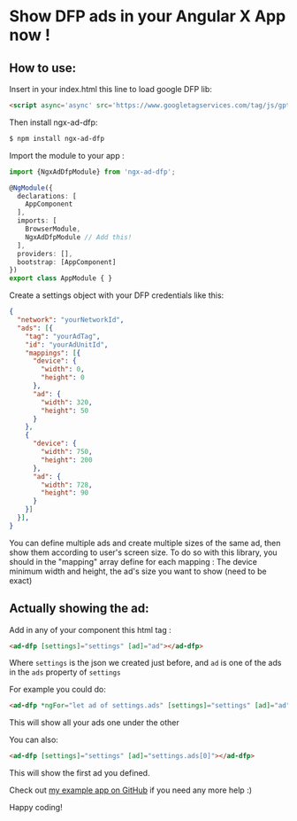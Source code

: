 # Show DFP ads in your Angular X App now !

## How to use:

Insert in your index.html this line to load google DFP lib:

```html
<script async='async' src='https://www.googletagservices.com/tag/js/gpt.js'></script>
```

Then install ngx-ad-dfp:

```bash
$ npm install ngx-ad-dfp
```

Import the module to your app : 

```ts
import {NgxAdDfpModule} from 'ngx-ad-dfp';

@NgModule({
  declarations: [
    AppComponent
  ],
  imports: [
    BrowserModule,
    NgxAdDfpModule // Add this!
  ],
  providers: [],
  bootstrap: [AppComponent]
})
export class AppModule { }
```

Create a settings object with your DFP credentials like this: 

```json
{
  "network": "yourNetworkId",
  "ads": [{
    "tag": "yourAdTag",
    "id": "yourAdUnitId",
    "mappings": [{
      "device": {
        "width": 0,
        "height": 0
      },
      "ad": {
        "width": 320,
        "height": 50
      }
    },
    {
      "device": {
        "width": 750,
        "height": 200
      },
      "ad": {
        "width": 728,
        "height": 90
      }
    }]
  }],
}
```

You can define multiple ads and create multiple sizes of the same ad, then show them according to user's screen size.
To do so with this library, you should in the "mapping" array define for each mapping :
The device minimum width and height,
the ad's size you want to show (need to be exact)

## Actually showing the ad:

Add in any of your component this html tag :

```html
<ad-dfp [settings]="settings" [ad]="ad"></ad-dfp>
```

Where `settings` is the json we created just before, and `ad` is one of the ads in the `ads` property of `settings`

For example you could do:

```html
<ad-dfp *ngFor="let ad of settings.ads" [settings]="settings" [ad]="ad"></ad-dfp>
```

This will show all your ads one under the other

You can also:

```html
<ad-dfp [settings]="settings" [ad]="settings.ads[0]"></ad-dfp>
```

This will show the first ad you defined.

Check out [my example app on GitHub](https://github.com/alabordere/ngx-ad-dfp) if you need any more help :)

Happy coding!
